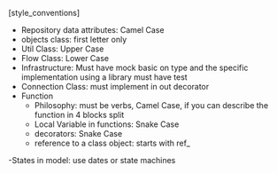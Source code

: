 [style_conventions]

- Repository data attributes: Camel Case
- objects class: first letter only
- Util Class: Upper Case
- Flow Class: Lower Case
- Infrastructure: Must have mock basic on type and the specific implementation using a library must have test
- Connection Class: must implement in out decorator
- Function
  - Philosophy: must be verbs, Camel Case, if you can describe the function in 4 blocks split
  - Local Variable in functions: Snake Case
  - decorators: Snake Case
  - reference to a class object: starts with ref_

-States in model: use dates or state machines